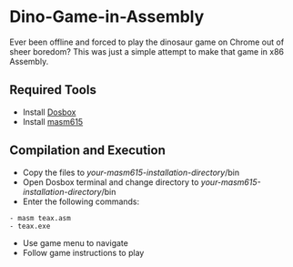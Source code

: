 # Dino-Game-in-Assembly
Ever been offline and forced to play the dinosaur game on Chrome out of sheer boredom? This was just a simple attempt to make that game in x86 Assembly.

## Required Tools <br>
- Install [Dosbox](https://www.dosbox.com/download.php?main=1)
- Install [masm615](https://drive.google.com/file/d/11GOkbedYfnTpiRdmdktO8EnJWC-deRcv/view?usp=sharing)

## Compilation and Execution <br>
- Copy the files to *your-masm615-installation-directory*/bin
- Open Dosbox terminal and change directory to *your-masm615-installation-directory*/bin
- Enter the following commands:
```
- masm teax.asm
- teax.exe
```
- Use game menu to navigate
- Follow game instructions to play
